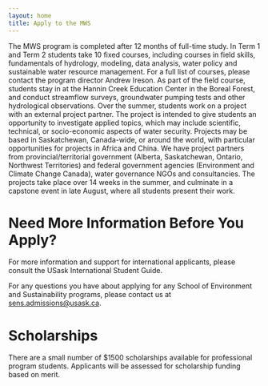 ```yaml
---
layout: home
title: Apply to the MWS
---
```


The MWS program is completed after 12 months of full-time study. In Term 1 and Term 2 students take 10 fixed courses, including courses in field skills, fundamentals of hydrology, modeling, data analysis, water policy and sustainable water resource management. For a full list of courses, please contact the program director Andrew Ireson. As part of the field course, students stay in at the Hannin Creek Education Center in the Boreal Forest, and conduct streamflow surveys, groundwater pumping tests and other hydrological observations. Over the summer, students work on a project with an external project partner. The project is intended to give students an opportunity to investigate applied topics, which may include scientific, technical, or socio-economic aspects of water security. Projects may be based in Saskatchewan, Canada-wide, or around the world, with particular opportunities for projects in Africa and China. We have project partners from provincial/territorial government (Alberta, Saskatchewan, Ontario, Northwest Territories) and federal government agencies (Environment and Climate Change Canada), water governance NGOs and consultancies. The projects take place over 14 weeks in the summer, and culminate in a capstone event in late August, where all students present their work.

# Need More Information Before You Apply?

For more information and support for international applicants, please consult the USask International Student Guide.

For any questions you have about applying for any School of Environment and Sustainability programs, please contact us at sens.admissions@usask.ca.

# Scholarships

There are a small number of $1500 scholarships available for professional program students. Applicants will be assessed for scholarship funding based on merit.

